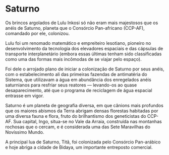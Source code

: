 # Saturno

Os brincos argolados de Lulu Inkosi só não eram mais majestosos que os anéis de Saturno, planeta que o Consórcio Pan-africano (CCP-AF), comandado por ele, colonizou.

Lulu foi um renomado matemático e empreiteiro lesotiano, pioneiro no desenvolvimento da tecnologia dos elevadores espaciais e das cápsulas de transporte interplanetário (embora essas últimas tenham sido classificadas como uma das formas mais incômodas de se viajar pelo espaço).

Foi dele o arrojado plano de iniciar a colonização de Saturno por seus anéis, com o estabelecimento ali das primeiras fazendas de antimatéria do Sistema, que utilizavam a água em abundância dos enregelados anéis saturnianos para resfriar seus reatores — levando-os ao quase desaparecimento, até que o programa de reciclagem de água espacial entrasse em vigor.

Saturno é um planeta de geografia diversa, em que cânions mais profundos que os maiores abismos da Terra abrigam densas florestas habitadas por uma diversa fauna e flora, fruto do brilhantismo dos geneticistas do CCP-AF. Sua capital, Ingo, situa-se no Vale da Arraia, construída nas montanhas rochosas que o cercam, e é considerada uma das Sete Maravilhas do Novíssimo Mundo.

A principal lua de Saturno, Titã, foi colonizada pelo Consórcio Pan-arábico e hoje abriga a cidade de Bidaya, um importante entreposto comercial.
